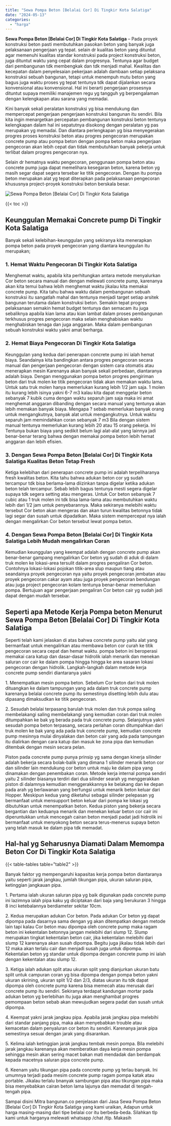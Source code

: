 ```yaml
---
title: "Sewa Pompa Beton [Belalai Cor] Di Tingkir Kota Salatiga"
date: "2024-05-13"
categories: 
  - "harga"
---
```


**Sewa Pompa Beton \[Belalai Cor\] Di Tingkir Kota Salatiga** – Pada proyek konstruksi beton pasti membutuhkan pasokan beton yang banyak juga pelaksanaan pengerjaan yg tepat. selain dr kualitas beton yang dituntut agar memenuhi kualitas standar konstruksi pada project konstruksi beton, juga dituntut waktu yang cepat dalam progresnya. Tentunya agar budget dari pembangunan tdk membengkak dan tdk menjadi mahal. Kwalitas dan kecepatan dalam penyelesaian pekerjaan adalah dambaan setiap pelaksana konstruksi sebuah bangunan, tetapi untuk menempuh mutu beton yang bagus juga waktu proses yg tepat tentunya tdk dapat dijalankan secara konvensional atau konvensional. Hal ini berarti pengerjaan prosesnya dituntut supaya memiliki manajemen regu yg tangguh yg berpengalaman dengan kelengkapan atau sarana yang memadai.

Kini banyak sekali peralatan konstruksi yg bisa mendukung dan mempercepat pengerjaan pengerjaan konstruksi bangunan itu sendiri. Bila kita ingin menargetkan percepatan pembangunan konstruksi beton tentunya kelengkapan dalam hal ini sepatutnya disokong dengan peralatan yg pas merupakan yg memadai. Dan diantara perlengkapan yg bisa menyegerakan progres proses konstruksi beton atau progres pengecoran merupakan concrete pump atau pompa beton dengan pompa beton maka pengerjaan pengecoran akan lebih cepat dan tidak membutuhkan banyak pekerja untuk terlibat dalam progres pengecoran nya.

Selain dr hematnya waktu pengecoran, penggunaan pompa beton atau concrete pump juga dapat memelihara kesegaran beton, karena beton yg masih segar dapat segera tersebar ke titik pengecoran. Dengan itu pompa beton merupakan alat yg tepat diterapkan pada pelaksanaan pengecoran khususnya project-proyek konstruksi beton berskala besar.

![Sewa Pompa Beton [Belalai Cor] Di Tingkir Kota Salatiga](/images/sewa-concrete-pump-01.png)

{{< toc >}}

## Keunggulan Memakai Concrete pump Di Tingkir Kota Salatiga

Banyak sekali kelebihan-keunggulan yang sekiranya kita menerapkan pompa beton pada proyek pengecoran yang diantara keunggulan itu merupakan;

### 1\. Hemat Waktu Pengecoran Di Tingkir Kota Salatiga

Menghemat waktu, apabila kita perhitungkan antara metode menyalurkan Cor beton secara manual dan dengan melewati concrete pump, karenanya akan kita temui bahwa lebih menghemat waktu jikalau kita memakai concrete pump. Kita tahu bahwa waktu dalam pembangunan sebuah konstruksi itu sangatlah mahal dan tentunya menjadi target setiap arsitek bangunan terutama dalam konstruksi beton. Semakin tepat progres pelaksanaan semakin hemat budget tentunya dan semacam itu juga sebaliknya apabila kian lama atau kian lambat dalam proses pembangunan terkhusus progres pengecoran maka selain menghabiskan waktu menghabiskan tenaga dan juga anggaran. Maka dalam pembangunan sebuah konstruksi waktu yakni amat berharga.

### 2\. Hemat Biaya Pengecoran Di Tingkir Kota Salatiga

Keunggulan yang kedua dari penerapan concrete pump ini ialah hemat biaya. Seandainya kita bandingkan antara progres pengecoran secara manual dan pengerjaan pengecoran dengan sistem cara otomatis atau menerapkan mesin Karenanya akan banyak sekali perbedaan, diantaranya adalah biaya. Dengan menggunakan pompa beton progres pengiriman beton dari truk molen ke titik pengecoran tidak akan memakan waktu lama. Untuk satu truk molen hanya memerlukan kurang lebih 1/2 jam saja. 1 molen itu kurang lebih isinya yakni 6-7 m3 kalau kita dapat menggelar beton sebanyak 7 kubik cuma dengan waktu separuh jam saja maka ini amat menghemat anggaran dibanding dengan secara manual yang tentunya akan lebih memakan banyak biaya. Mengapa ? sebab memerlukan banyak orang untuk mengangkutnya, banyak alat untuk mengangkutnya. Untuk waktu separuh jam memindahkan coran sebanyak 7 m3 Bila dengan sistem manual tentunya memerlukan kurang lebih 20 atau 15 orang pekerja. Ini Tentunya bukan biaya yang sedikit belum lagi alat-alat yang lainnya jadi benar-benar terang bahwa dengan memakai pompa beton lebih hemat anggaran dan lebih efisien.

### 3\. Dengan Sewa Pompa Beton \[Belalai Cor\] Di Tingkir Kota Salatiga Kualitas Beton Tetap Fresh

Ketiga kelebihan dari penerapan concrete pump ini adalah terpeliharanya fresh kwalitas beton. Kita tahu bahwa adukan beton cor yg sudah tercampur tdk bisa berlama-lama diizinkan tanpa digelar ketika adukan beton telah tercampur. Sebab lebih bagus tentunya mesti segera digelar supaya tdk segera setting atau mengeras. Untuk Cor beton sebanyak 7 cubic atau 1 truk molen ini tdk bisa lama-lama atau membutuhkan waktu lebih dari 1/2 jam untuk penyebarannya. Maka sekiranya melebihi waktu tersebut Cor beton akan mengeras dan akan turun kwalitas betonnya tidak lagi segar dan susah untuk dipadatkan. Maka sistem mempercepat nya ialah dengan mengalirkan Cor beton tersebut lewat pompa beton.

### 4\. Dengan Sewa Pompa Beton \[Belalai Cor\] Di Tingkir Kota Salatiga Lebih Mudah mengalirkan Coran

Kemudian keunggulan yang keempat adalah dengan concrete pump akan benar-benar gampang mengalirkan Cor beton yg sudah di aduk di dalam truk molen ke lokasi-area tersulit dalam progres pengaliran Cor beton. Contohnya lokasi-lokasi pojokan titik-area slup maupun tiang atau seandainya proyek pengecoran nya yaitu proyek pengecoran jembatan atau proyek pengecoran cakar ayam atau juga proyek pengecoran bendungan atau juga project pengecoran kolam tentunya benar-benar memerlukan pompa. Bertujuan agar pengerjaan pengaliran Cor beton cair yg sudah jadi dapat dengan mudah tersebar.

## Seperti apa Metode Kerja Pompa beton Menurut Sewa Pompa Beton \[Belalai Cor\] Di Tingkir Kota Salatiga

Seperti telah kami jelaskan di atas bahwa concrete pump yaitu alat yang bermanfaat untuk mengalirkan atau membawa beton cor curah ke titik pengecoran secara cepat dan hemat waktu. pompa beton ini beroperasi memakai cara katup dan dasar-dasar hidrolik ialah menarik dan menekan saluran cor cair ke dalam pompa hingga hingga ke area sasaran lokasi pengecoran dengan hidrolik. Langkah-langkah dalam metode kerja concrete pump sendiri diantaranya yakni

1\. Menempatkan mesin pompa beton. Sebelum Cor beton dari truk molen dituangkan ke dalam tampungan yang ada dalam truk concrete pump karenanya belalai concrete pump itu semestinya disetting lebih dulu atau dipasang dimaksudkan ke titik pengecoran.

2\. Sesudah belalai terpasang barulah truk molen dan truk pompa saling membelakangi saling membelakangi yang kemudian coran dari truk molen ditumpahkan ke bak yg berada pada truk concrete pump. Selanjutnya yakni sesudah pompa beton terpasang, secara perlahan coran ditumpahkan dari truk molen ke bak yang ada pada truk concrete pump, kemudian concrete pump mesinnya mulai dinyalakan dan beton cair yang ada pada tampungan itu dialirkan dengan cara katup dan masuk ke zona pipa dan kemudian ditembak dengan mesin secara pelan.

Piston pada concrete pump punya prinsip yg sama dengan kinerja silinder adalah bekerja secara bolak-balik yang dimana 1 silinder menarik beton cor dan silinder lain mendukung cor beton untuk maju ke dalam pipa yang dinamakan dengan penembakan coran. Metode kerja internal pompa sendiri yaitu 2 silinder biasanya terdiri dari dua silinder searah yg menggerakkan piston di dalamnya kemudian menggerakkannya ke belakang dan ke depan pada arah yg berlawanan yang berfungsi untuk menarik beton keluar dari Hopper. Meskipun kedua yang diketahui sebagai silinder pelepasan yg bermanfaat untuk mensupport beton keluar dari pompa ke lokasi yg dibutuhkan untuk menempatkan beton. Kedua piston yang bekerja secara bergantian dan keduanya menarik dan menekan keluar beton cor cair ini diperuntukkan untuk mencegah cairan beton menjadi padat jadi hidrolik ini bermanfaat untuk menyokong beton secara terus-menerus supaya beton yang telah masuk ke dalam pipa tdk memadat.

## Hal-hal yg Seharusnya Diamati Dalam Memompa Beton Cor Di Tingkir Kota Salatiga

{{< table-tables table="table2" >}}

Banyak faktor yg mempengaruhi kapasitas kerja pompa beton diantaranya yaitu seperti jarak jangkau, jumlah tikungan pipa, ukuran saluran pipa, ketinggian jangkauan pipa.

1\. Pertama ialah ukuran saluran pipa yg baik digunakan pada concrete pump ini lazimnya ialah pipa kaku yg diciptakan dari baja yang berukuran 3 hingga 8 inci ketebalannya berdiameter sekitar 10cm.

2\. Kedua merupakan adukan Cor beton. Pada adukan Cor beton yg dapat dipompa pada dasarnya sama dengan yg akan ditempatkan dengan metode lain tapi kalau Cor beton mau dipompa oleh concrete pump maka ragam beton ini kekentalan betonnya jangan melebihi dari slump 12. Slump merupakan tingkat kekentalan beton cair, jika kekentalan melebihi dari slump 12 karenanya akan susah dipompa. Begitu juga jikalau tidak lebih dari 12 maka akan terlalu cair dan menjadi susah juga untuk dipompa. Kekentalan beton yg standar untuk dipompa dengan concrete pump ini ialah dengan kekentalan atau slump 12.

3\. Ketiga ialah adukan split atau ukuran split yang dianjurkan ukuran batu split untuk campuran coran yg bisa dipompa dengan pompa beton yakni ukuran skrining, ukuran split 1/2 dan 2/3, diatas ukuran itu tdk dapat dipompa oleh concrete pump karena bisa memecah atau merusak dari concrete pump itu sendiri. Sekiranya terdapat kandungan mortar pada adukan beton yg berlebihan itu juga akan menghambat progres pemompaan beton sebab akan mewujudkan segera padat dan susah untuk dipompa.

4\. Keempat yakni jarak jangkau pipa. Apabila jarak jangkau pipa melebihi dari standar panjang pipa, maka akan menyebabkan trouble atau kemacetan dalam penyaluran cor beton itu sendiri. Karenanya jarak pipa semestinya sesuai dengan jarak yang disarankan.

5\. Kelima ialah ketinggian jarak jangkau tembak mesin pompa. Bila melebihi jarak jangkau karenanya akan memberatkan daya kerja mesin pompa sehingga mesin akan sering macet bakan mati mendadak dan berdampak kepada macetnya saluran pipa concrete pump.

6\. Keenam yaitu tikungan pipa pada concrete pump yg terlau banyak. Ini umumnya terjadi pada mesim concrete pump ragam pompa katak atau portable. Jikalau terlalu bnanyak sambungan pipa atau tikungan pipa maka bisa menyebabkan cairan beton lama lajunya dan memadat di tengah-tengah pipa.

Sampai disini Mitra bangunan.co penjelasan dari Jasa Sewa Pompa Beton \[Belalai Cor\] Di Tingkir Kota Salatiga yang kami uraikan, Adapun untuk harga masing-masing dari tipe belalai cor itu berbeda-beda. Silahkan tlp kami untuk harganya melewati whatsapp /chat /tlp. Makasih
